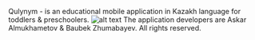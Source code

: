 Qulynym - is an educational mobile application in Kazakh language for toddlers & preschoolers. 
![alt text](https://github.com/metahdev/Qulynym/blob/master/publicRepo.png)
The application developers are Askar Almukhametov & Baubek Zhumabayev. 
All rights reserved. 
